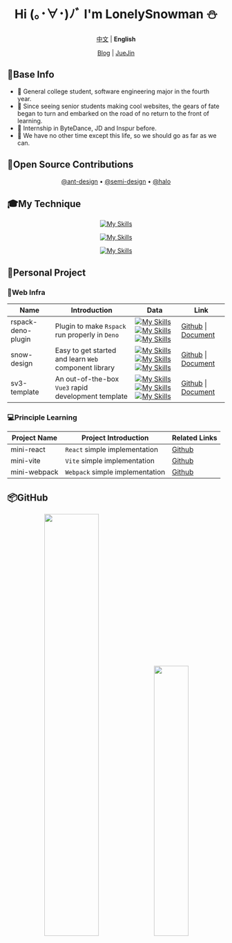 <div align="center">

# Hi (｡･∀･)ﾉﾞ I'm LonelySnowman ⛄</h1>

[中文](./README.md) | **English**

[Blog](https://snowhouse.space) | [JueJin](https://juejin.cn/user/550219962923015/posts)

</div>

## 📧Base Info

- 🎹 General college student, software engineering major in the fourth year.
- 🎷 Since seeing senior students making cool websites, the gears of fate began to turn and embarked on the road of no return to the front of learning.
- 📕 Internship in ByteDance, JD and Inspur before.
- 🚗 We have no other time except this life, so we should go as far as we can.

## 🚀Open Source Contributions

<div align="center">

[@ant-design](https://github.com/ant-design/ant-design/pulls?q=author%3ALonelySnowman) • [@semi-design](https://github.com/DouyinFE/semi-design/pulls?q=author%3ALonelySnowman) • [@halo](https://github.com/halo-dev/halo/pulls?q=author%3ALonelySnowman)

</div>

## 🎓My Technique

<div align="center">

[![My Skills](https://skillicons.dev/icons?i=vue,react)](https://skillicons.dev)

[![My Skills](https://skillicons.dev/icons?i=webpack,vite,rollup)](https://skillicons.dev)

[![My Skills](https://skillicons.dev/icons?i=js,ts,nodejs,python,java)](https://skillicons.dev)

</div>

## 📝Personal Project

### 🌊Web Infra

<div align="center">

| Name     | Introduction                         | Data                                                     | Link                                                     |
| ------------ | -------------------------------- | ------------------------------------------------------------ | ------------------------------------------------------------ |
| rspack-deno-plugin | Plugin to make `Rspack` run properly in `Deno` | [![My Skills](https://img.shields.io/github/stars/LonelySnowman/rspack-deno-plugin)](https://github.com/lonelysnowman/rspack-deno-plugin) [![My Skills](https://img.shields.io/github/forks/LonelySnowman/rspack-deno-plugin)](https://github.com/lonelysnowman/rspack-deno-plugin) [![My Skills](https://img.shields.io/github/issues/LonelySnowman/rspack-deno-plugin)](https://github.com/LonelySnowman/rspack-deno-plugin/issues) | [Github](https://github.com/LonelySnowman/rspack-deno-plugin) \| [Document](https://sv3-docs.snowhouse.space) |
| snow-design  | Easy to get started and learn `Web` component library    | [![My Skills](https://img.shields.io/github/stars/LonelySnowman/snow-design)](https://github.com/lonelysnowman/snow-design)[![My Skills](https://img.shields.io/github/forks/LonelySnowman/snow-design)](https://github.com/lonelysnowman/snow-design)[![My Skills](https://img.shields.io/github/issues/LonelySnowman/snow-design)](https://github.com/LonelySnowman/snow-design/issues)       | [Github](https://github.com/LonelySnowman/snow-design) \| [Document](https://snow-design.snowhouse.space) |
| sv3-template | An out-of-the-box `Vue3` rapid development template | [![My Skills](https://img.shields.io/github/stars/LonelySnowman/sv3-template)](https://github.com/lonelysnowman/sv3-template)[![My Skills](https://img.shields.io/github/forks/LonelySnowman/sv3-template)](https://github.com/lonelysnowman/sv3-template)[![My Skills](https://img.shields.io/github/issues/LonelySnowman/sv3-template)](https://github.com/LonelySnowman/sv3-template/issues) | [Github](https://github.com/LonelySnowman/sv3-template) \| [Document](https://sv3-docs.snowhouse.space) |


</div>

### 💻Principle Learning

<div align="center">

| Project Name | Project Introduction | Related Links |
|--------------|---------------|---------------------------------------------------------|
| mini-react | `React` simple implementation | [Github](https://github.com/LonelySnowman/mini-react) |
| mini-vite | `Vite` simple implementation | [Github](https://github.com/LonelySnowman/mini-vite) |
| mini-webpack | `Webpack` simple implementation | [Github](https://github.com/LonelySnowman/mini-webpack) |
</div>

## 📦GitHub

<div align="center">
  <img width="50%" src="https://github-readme-stats.vercel.app/api?username=LonelySnowman&theme=highcontrast" />
  <img width="40%" src="https://cdn.jsdelivr.net/gh/lonelysnowman/lonelysnowman/imgs/code.gif" />
</div>

      
